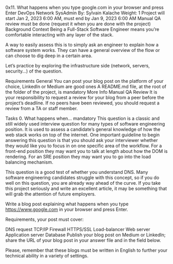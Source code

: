 0x11. What happens when you type google.com in your browser and press Enter
DevOps
Network
SysAdmin
 By: Sylvain Kalache
 Weight: 1
 Project will start Jan 2, 2023 6:00 AM, must end by Jan 9, 2023 6:00 AM
 Manual QA review must be done (request it when you are done with the project)
Background Context
Being a Full-Stack Software Engineer means you’re comfortable interacting with any layer of the stack.

A way to easily assess this is to simply ask an engineer to explain how a software system works. They can have a general overview of the flow or can choose to dig deep in a certain area.

Let’s practice by exploring the infrastructure side (network, servers, security…) of the question.



Requirements
General
You can post your blog post on the platform of your choice, LinkedIn or Medium are good ones
A README.md file, at the root of the folder of the project, is mandatory
More Info
Manual QA Review
It is your responsibility to request a review for your blog from a peer before the project’s deadline. If no peers have been reviewed, you should request a review from a TA or staff member.

Tasks
0. What happens when...
mandatory
This question is a classic and still widely used interview question for many types of software engineering position. It is used to assess a candidate’s general knowledge of how the web stack works on top of the internet. One important guideline to begin answering this question is that you should ask your interviewer whether they would like you to focus in on one specific area of the workflow. For a front-end position they may want you to talk at length about how the DOM is rendering. For an SRE position they may want you to go into the load balancing mechanism.

This question is a good test of whether you understand DNS. Many software engineering candidates struggle with this concept, so if you do well on this question, you are already way ahead of the curve. If you take this project seriously and write an excellent article, it may be something that will grab the attention of future employers.

Write a blog post explaining what happens when you type https://www.google.com in your browser and press Enter.

Requirements, your post must cover:

DNS request
TCP/IP
Firewall
HTTPS/SSL
Load-balancer
Web server
Application server
Database
Publish your blog post on Medium or LinkedIn; share the URL of your blog post in your answer file and in the field below.

Please, remember that these blogs must be written in English to further your technical ability in a variety of settings.
